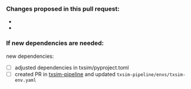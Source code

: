

### Changes proposed in this pull request:
-
-

### If new dependencies are needed:
new dependencies: <dependencies>
- [ ] adjusted dependencies in txsim/pyproject.toml
- [ ] created PR <link-to-PR> in [txsim-pipeline](https://github.com/theislab/txsim-pipeline) and updated `txsim-pipeline/envs/txsim-env.yaml`
